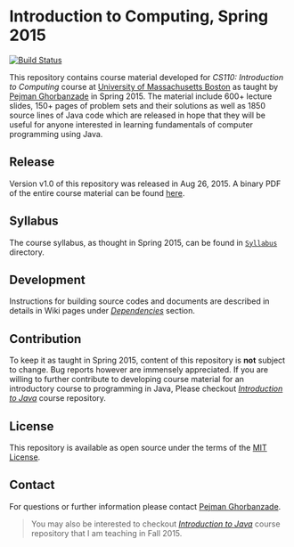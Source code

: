 # Introduction to Computing, Spring 2015
[![Build Status](https://secure.travis-ci.org/ghorbanzade/UMB-CS110-2015S.svg?branch=master)](http://travis-ci.org/ghorbanzade/UMB-CS110-2015S)

This repository contains course material developed for *CS110: Introduction to Computing* course at [University of Massachusetts Boston] as taught by [Pejman Ghorbanzade] in Spring 2015. The material include 600+ lecture slides, 150+ pages of problem sets and their solutions as well as 1850 source lines of Java code which are released in hope that they will be useful for anyone interested in learning fundamentals of computer programming using Java.

## Release
Version v1.0 of this repository was released in Aug 26, 2015. A binary PDF of the entire course material can be found [here](https://github.com/ghorbanzade/UMB-CS110-2015S/releases/download/v1.0/course-material.pdf).

## Syllabus
The course syllabus, as thought in Spring 2015, can be found in [`Syllabus`] directory.

## Development
Instructions for building source codes and documents are described in details in Wiki pages under _[Dependencies]_ section.

## Contribution
To keep it as taught in Spring 2015, content of this repository is **not** subject to change. Bug reports however are immensely appreciated. If you are willing to further contribute to developing course material for an introductory course to programming in Java, Please checkout _[Introduction to Java]_ course repository.

## License
This repository is available as open source under the terms of the [MIT License].

## Contact
For questions or further information please contact [Pejman Ghorbanzade].

> You may also be interested to checkout _[Introduction to Java]_ course repository that I am teaching in Fall 2015.

[University of Massachusetts Boston]: http://www.umb.edu
[Pejman Ghorbanzade]: http://www.ghorbanzade.com
[Dependencies]: https://github.com/ghorbanzade/UMB-CS110-2015S/wiki/Dependencies
[MIT License]: https://github.com/ghorbanzade/UMB-CS110-2015S/blob/master/LICENSE
[`Syllabus`]: https://github.com/ghorbanzade/UMB-CS110-2015S/blob/master/syllabus
[java-101]: https://github.com/ghorbanzade/java-101/
[Introduction to Java]: https://github.com/ghorbanzade/UMB-CS114-2015F/
